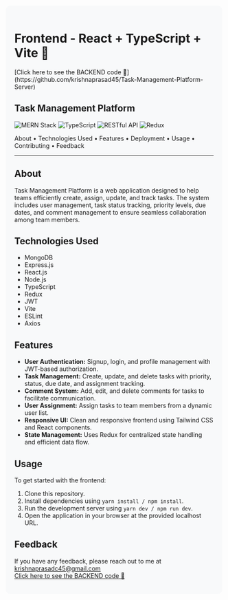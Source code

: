 <div style="background-color:#f8f9fa; padding: 20px; border-radius: 10px; text-align: left;">

<h1 align="left">Frontend - React + TypeScript + Vite 🌟</h1>
[Click here to see the BACKEND code 🌟](https://github.com/krishnaprasad45/Task-Management-Platform-Server)

<h2 align="left">Task Management Platform</h2>

<p align="left">
  <img src="https://img.shields.io/badge/MERN-Stack-blueviolet"  alt="MERN Stack">
  <img src="https://img.shields.io/badge/TypeScript-%E2%9D%A4-blue" alt="TypeScript">
  <img src="https://img.shields.io/badge/RESTful%20API-%E2%9C%A8-green" alt="RESTful API">
  <img src="https://img.shields.io/badge/Redux-%F0%9F%92%BB-lightgrey" alt="Redux">
</p>

<p align="left">
  <a>About</a> •
  <a>Technologies Used</a> •
  <a>Features</a> •
  <a>Deployment</a> •
  <a>Usage</a> •
  <a>Contributing</a> •
  <a>Feedback</a>
</p>

---

## About

Task Management Platform is a web application designed to help teams efficiently create, assign, update, and track tasks. The system includes user management, task status tracking, priority levels, due dates, and comment management to ensure seamless collaboration among team members.

## Technologies Used

- MongoDB
- Express.js
- React.js
- Node.js
- TypeScript
- Redux
- JWT
- Vite
- ESLint
- Axios

## Features

- **User Authentication:** Signup, login, and profile management with JWT-based authorization.
- **Task Management:** Create, update, and delete tasks with priority, status, due date, and assignment tracking.
- **Comment System:** Add, edit, and delete comments for tasks to facilitate communication.
- **User Assignment:** Assign tasks to team members from a dynamic user list.
- **Responsive UI:** Clean and responsive frontend using Tailwind CSS and React components.
- **State Management:** Uses Redux for centralized state handling and efficient data flow.

## Usage

To get started with the frontend:

1. Clone this repository.
2. Install dependencies using `yarn install / npm install`.
3. Run the development server using `yarn dev / npm run dev`.
4. Open the application in your browser at the provided localhost URL.

## Feedback

If you have any feedback, please reach out to me at krishnaprasadc45@gmail.com <br>
[Click here to see the BACKEND code 🌟](https://github.com/krishnaprasad45/Task-Management-Platform-Server)


</div>
